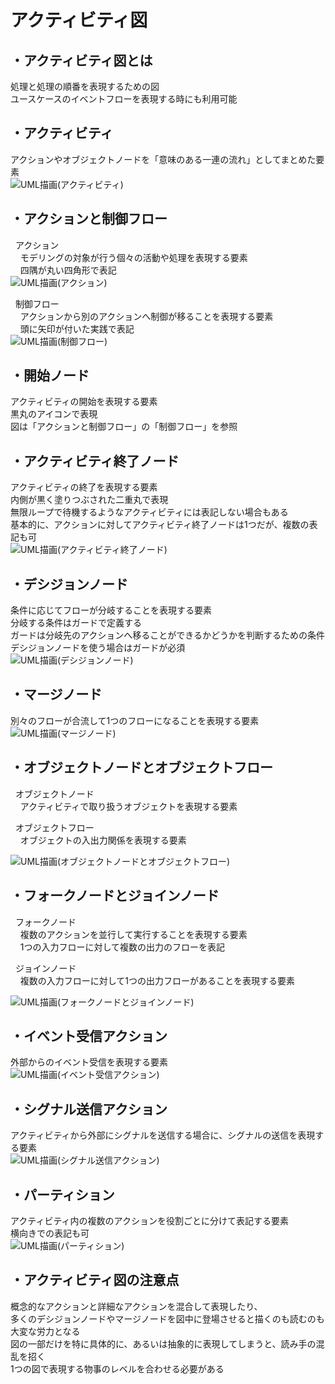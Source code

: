 # アクティビティ図

## ・アクティビティ図とは  
処理と処理の順番を表現するための図  
ユースケースのイベントフローを表現する時にも利用可能  

## ・アクティビティ  
アクションやオブジェクトノードを「意味のある一連の流れ」としてまとめた要素  
![UML描画(アクティビティ)](images/activity-activity.svg)

## ・アクションと制御フロー  
&nbsp;&nbsp;アクション  
&nbsp;&nbsp;&nbsp;&nbsp;モデリングの対象が行う個々の活動や処理を表現する要素  
&nbsp;&nbsp;&nbsp;&nbsp;四隅が丸い四角形で表記  
![UML描画(アクション)](images/activity-action.svg)

&nbsp;&nbsp;制御フロー  
&nbsp;&nbsp;&nbsp;&nbsp;アクションから別のアクションへ制御が移ることを表現する要素  
&nbsp;&nbsp;&nbsp;&nbsp;頭に矢印が付いた実践で表記    
![UML描画(制御フロー)](images/activity-controlflow.svg)

<div style="page-break-before:always"></div>  

## ・開始ノード  
アクティビティの開始を表現する要素  
黒丸のアイコンで表現  
図は「アクションと制御フロー」の「制御フロー」を参照  

## ・アクティビティ終了ノード  
アクティビティの終了を表現する要素  
内側が黒く塗りつぶされた二重丸で表現  
無限ループで待機するようなアクティビティには表記しない場合もある  
基本的に、アクションに対してアクティビティ終了ノードは1つだが、複数の表記も可  
![UML描画(アクティビティ終了ノード)](images/activity-activityfinalnode.svg)

## ・デシジョンノード  
条件に応じてフローが分岐することを表現する要素  
分岐する条件はガードで定義する  
ガードは分岐先のアクションへ移ることができるかどうかを判断するための条件  
デシジョンノードを使う場合はガードが必須  
![UML描画(デシジョンノード)](images/activity-decisionnode.svg)

## ・マージノード  
別々のフローが合流して1つのフローになることを表現する要素  
![UML描画(マージノード)](images/activity-mergenode.svg)

<div style="page-break-before:always"></div>  

## ・オブジェクトノードとオブジェクトフロー  
&nbsp;&nbsp;オブジェクトノード  
&nbsp;&nbsp;&nbsp;&nbsp;アクティビティで取り扱うオブジェクトを表現する要素  

&nbsp;&nbsp;オブジェクトフロー    
&nbsp;&nbsp;&nbsp;&nbsp;オブジェクトの入出力関係を表現する要素  

![UML描画(オブジェクトノードとオブジェクトフロー)](images/activity-objectnodeandflow.svg)

<div style="page-break-before:always"></div>  

## ・フォークノードとジョインノード  
&nbsp;&nbsp;フォークノード  
&nbsp;&nbsp;&nbsp;&nbsp;複数のアクションを並行して実行することを表現する要素  
&nbsp;&nbsp;&nbsp;&nbsp;1つの入力フローに対して複数の出力のフローを表記  

&nbsp;&nbsp;ジョインノード  
&nbsp;&nbsp;&nbsp;&nbsp;複数の入力フローに対して1つの出力フローがあることを表現する要素  

![UML描画(フォークノードとジョインノード)](images/activity-forkandjoinnode.svg)

<div style="page-break-before:always"></div>  

## ・イベント受信アクション  
外部からのイベント受信を表現する要素  
![UML描画(イベント受信アクション)](images/activity-accepteventaction.svg)

## ・シグナル送信アクション  
アクティビティから外部にシグナルを送信する場合に、シグナルの送信を表現する要素  
![UML描画(シグナル送信アクション)](images/activity-sendsignalaction.svg)

## ・パーティション  
アクティビティ内の複数のアクションを役割ごとに分けて表記する要素  
横向きでの表記も可  
![UML描画(パーティション)](images/activity-partition.svg)  

## ・アクティビティ図の注意点
概念的なアクションと詳細なアクションを混合して表現したり、  
多くのデシジョンノードやマージノードを図中に登場させると描くのも読むのも大変な労力となる  
図の一部だけを特に具体的に、あるいは抽象的に表現してしまうと、読み手の混乱を招く  
1つの図で表現する物事のレベルを合わせる必要がある  